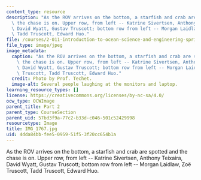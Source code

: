 ```yaml
---
content_type: resource
description: "As the ROV arrives on the bottom, a starfish and crab are spotted and\
  \ the chase is on. Upper row, from left -- Katrine Sivertsen, Anthony Teixaira,\
  \ David Wyatt, Gustav Truscott; bottom row from left -- Morgan Laidlaw, Zo\xEB Truscott,\
  \ Tadd Truscott, Edward Huo."
file: /courses/2-011-introduction-to-ocean-science-and-engineering-spring-2006/4dda84bbfee5095951f53f20cc654b1a_IMG_1767.jpg
file_type: image/jpeg
image_metadata:
  caption: "As the ROV arrives on the bottom, a starfish and crab are spotted and\
    \ the chase is on. Upper row, from left -- Katrine Sivertsen, Anthony Teixaira,\
    \ David Wyatt, Gustav Truscott; bottom row from left -- Morgan Laidlaw, Zo\xEB\
    \ Truscott, Tadd Truscott, Edward Huo."
  credit: Photo by Prof. Techet.
  image-alt: Several people laughing at the monitors and laptop.
learning_resource_types: []
license: https://creativecommons.org/licenses/by-nc-sa/4.0/
ocw_type: OCWImage
parent_title: Part 2
parent_type: CourseSection
parent_uid: 57bd3f9a-77c2-b33d-c046-501c52429998
resourcetype: Image
title: IMG_1767.jpg
uid: 4dda84bb-fee5-0959-51f5-3f20cc654b1a
---
```

As the ROV arrives on the bottom, a starfish and crab are spotted and the chase is on. Upper row, from left -- Katrine Sivertsen, Anthony Teixaira, David Wyatt, Gustav Truscott; bottom row from left -- Morgan Laidlaw, Zoë Truscott, Tadd Truscott, Edward Huo.